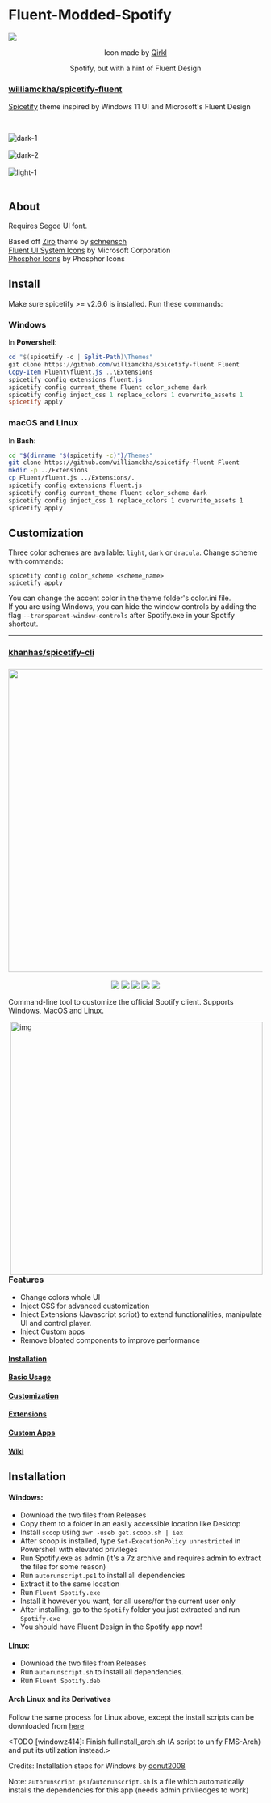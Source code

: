 <h1 style="text-align:center">

# Fluent-Modded-Spotify

  ![](https://raw.githubusercontent.com/pronoy2108/Fluent-Modded-Spotify/main/spotify-icon.png)
  <p align="center">Icon made by <a href="https://t.me/Qirkl">Qirkl</a></p>
<p align="center">Spotify, but with a hint of Fluent Design</p>

</h1>


### [williamckha/spicetify-fluent](https://github.com/williamckha/spicetify-fluent)

  [Spicetify](https://github.com/khanhas/spicetify-cli) theme inspired by Windows 11 UI and Microsoft's Fluent Design  

</div>

<br>

![dark-1](https://github.com/williamckha/spicetify-fluent/blob/master/screenshots/dark-1.png?raw=true)  
<br>
![dark-2](https://github.com/williamckha/spicetify-fluent/blob/master/screenshots/dark-2.png?raw=true)  
<br>
![light-1](https://github.com/williamckha/spicetify-fluent/blob/master/screenshots/light-1.png?raw=true)  
<br>

## About


Requires Segoe UI font.

Based off [Ziro](https://github.com/schnensch0/ziro) theme by [schnensch](https://github.com/schnensch0)  
[Fluent UI System Icons](https://github.com/microsoft/fluentui-system-icons) by Microsoft Corporation  
[Phosphor Icons](https://github.com/phosphor-icons/phosphor-icons) by Phosphor Icons

## Install
Make sure spicetify >= v2.6.6 is installed. Run these commands:

### Windows
In **Powershell**:
```powershell
cd "$(spicetify -c | Split-Path)\Themes"
git clone https://github.com/williamckha/spicetify-fluent Fluent
Copy-Item Fluent\fluent.js ..\Extensions
spicetify config extensions fluent.js
spicetify config current_theme Fluent color_scheme dark
spicetify config inject_css 1 replace_colors 1 overwrite_assets 1
spicetify apply
```

### macOS and Linux
In **Bash**:
```bash
cd "$(dirname "$(spicetify -c)")/Themes"
git clone https://github.com/williamckha/spicetify-fluent Fluent
mkdir -p ../Extensions
cp Fluent/fluent.js ../Extensions/.
spicetify config extensions fluent.js
spicetify config current_theme Fluent color_scheme dark
spicetify config inject_css 1 replace_colors 1 overwrite_assets 1
spicetify apply
```

## Customization
Three color schemes are available: `light`, `dark` or `dracula`. Change scheme with commands:
```
spicetify config color_scheme <scheme_name>
spicetify apply
```
You can change the accent color in the theme folder's color.ini file.  
If you are using Windows, you can hide the window controls by adding the flag `--transparent-window-controls` after Spotify.exe in your Spotify shortcut.

---

### [khanhas/spicetify-cli](https://github.com/khanhas/spicetify-cli)

<h3 align="center"><img src="https://i.imgur.com/iwcLITQ.png" width="600px"></h3>
<p align="center">
  <a href="https://goreportcard.com/report/github.com/khanhas/spicetify-cli"><img src="https://goreportcard.com/badge/github.com/khanhas/spicetify-cli"></a>
  <a href="https://github.com/khanhas/spicetify-cli/releases/latest"><img src="https://img.shields.io/github/release/khanhas/spicetify-cli/all.svg?colorB=97CA00?label=version"></a>
  <a href="https://github.com/khanhas/spicetify-cli/releases"><img src="https://img.shields.io/github/downloads/khanhas/spicetify-cli/total.svg?colorB=97CA00"></a>
  <a href="https://discord.gg/VnevqPp2Rr"><img src="https://img.shields.io/discord/842219447716151306?label=Chat&logo=discord&logoColor=discord"></a>
  <a href="https://www.reddit.com/r/spicetify"><img src="https://img.shields.io/reddit/subreddit-subscribers/spicetify?style=social"></a>
</p>

Command-line tool to customize the official Spotify client.
Supports Windows, MacOS and Linux.

<img src="https://user-images.githubusercontent.com/26436809/118751529-d0abcf00-b8a4-11eb-9876-8b15f930a691.png" alt="img" align="right" width="500px">  

### Features
- Change colors whole UI
- Inject CSS for advanced customization
- Inject Extensions (Javascript script) to extend functionalities, manipulate UI and control player.
- Inject Custom apps
- Remove bloated components to improve performance

#### [Installation](https://github.com/khanhas/spicetify-cli/wiki/Installation)
#### [Basic Usage](https://github.com/khanhas/spicetify-cli/wiki/Basic-Usage)
#### [Customization](https://github.com/khanhas/spicetify-cli/wiki/Customization)
#### [Extensions](https://github.com/khanhas/spicetify-cli/wiki/Extensions)
#### [Custom Apps](https://github.com/khanhas/spicetify-cli/wiki/Custom-Apps)
#### [Wiki](https://github.com/khanhas/spicetify-cli/wiki)

## Installation

#### Windows:

- Download the two files from Releases
- Copy them to a folder in an easily accessible location like Desktop
- Install ```scoop``` using ```iwr -useb get.scoop.sh | iex```
- After scoop is installed, type ```Set-ExecutionPolicy unrestricted``` in Powershell with elevated privileges
- Run Spotify.exe as admin (it's a 7z archive and requires admin to extract the files for some reason)
- Run ```autorunscript.ps1``` to install all dependencies
- Extract it to the same location
- Run ```Fluent Spotify.exe``` 
- Install it however you want, for all users/for the current user only
- After installing, go to the ```Spotify``` folder you just extracted and run ```Spotify.exe```
- You should have Fluent Design in the Spotify app now!

#### Linux:

* Download the two files from Releases
* Run ```autorunscript.sh``` to install all dependencies.
* Run ```Fluent Spotify.deb``` 

#### Arch Linux and its Derivatives

Follow the same process for Linux above, except the install scripts can be downloaded from [here](https://github.com/windowz414/FMS-Arch) 

<TODO [windowz414]: Finish fullinstall_arch.sh (A script to unify FMS-Arch) and put its utilization instead.>

<h10>Credits: Installation steps for Windows by [donut2008](https://github.com/donut2008)</h10>

Note: ```autorunscript.ps1```/```autorunscript.sh``` is a file which automatically installs the dependencies for this app (needs admin priviledges to work)
